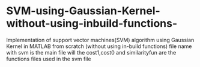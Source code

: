 # SVM-using-Gaussian-Kernel-without-using-inbuild-functions-
Implementation of support vector machines(SVM) algorithm using Gaussian Kernel in MATLAB from scratch (without using in-build functions)
file name with svm is the main file will the cost1,cost0 and similarityfun are the functions files used in the svm file

